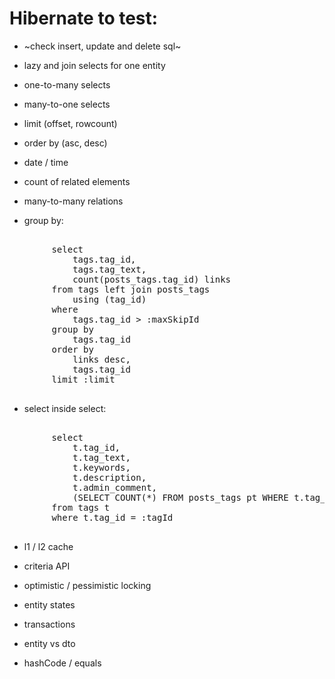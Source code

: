 # Hibernate to test:

- ~check insert, update and delete sql~

- lazy and join selects for one entity

- one-to-many selects

- many-to-one selects

- limit (offset, rowcount)

- order by (asc, desc)

- date / time

- count of related elements

- many-to-many relations

- group by:
<pre>
    <entry key="getMostUsedTags">
        select
            tags.tag_id,
            tags.tag_text,
            count(posts_tags.tag_id) links
        from tags left join posts_tags
            using (tag_id)
        where
            tags.tag_id > :maxSkipId
        group by
            tags.tag_id
        order by
            links desc,
            tags.tag_id
        limit :limit
    </entry>
</pre>

- select inside select:
<pre>
    <entry key="getAdminTagByTagId">
        select
            t.tag_id,
            t.tag_text,
            t.keywords,
            t.description,
            t.admin_comment,
            (SELECT COUNT(*) FROM posts_tags pt WHERE t.tag_id = pt.tag_id) posts_count
        from tags t
        where t.tag_id = :tagId
    </entry>
</pre>

- l1 / l2 cache

- criteria API

- optimistic / pessimistic locking

- entity states

- transactions

- entity vs dto

- hashCode / equals
